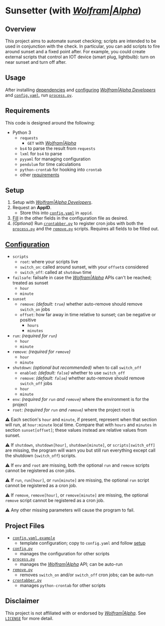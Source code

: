 # Sunsetter (with [*Wolfram|Alpha*][WA])

## Overview

This project aims to automate sunset checking; scripts are intended to be used in conjunction with the check. In particular, you can add scripts to fire around sunset and a fixed point after. For example, you could create external scripts that control an IOT device (smart plug, lightbulb): turn on near sunset and turn off after.

## Usage

After installing [dependencies](#requirements) and [configuring](#setup) [*Wolfram|Alpha Developers*][WADev] and [`config.yaml`](config.yaml.example), run [`process.py`](process.py).

## Requirements

This code is designed around the following:

- Python 3
    - `requests`
        - `GET` with [*Wolfram|Alpha*][WA]
    - `bs4` to parse the result from `requests`
    - `lxml` for `bs4` to parse
    - `pyyaml` for managing configuration
    - `pendulum` for time calculations
    - `python-crontab` for hooking into `crontab`
    - other [requirements](requirements.txt) 

## Setup

1. Setup with [*Wolfram|Alpha Developers*][WADev].
2. Request an **AppID**.
    - Store this into [`config.yaml`](config.yaml.example) in `appid`.
3. [Fill](#configuration) in the other fields in the configuration file as desired.
4. *(Optional)* Run [`crontabber.py`](crontabber.py) to register cron jobs with both the [`process.py`](process.py) and the [`remove.py`](remove.py) scripts. Requires all fields to be filled out.

## [Configuration](config.yaml.example)

- `scripts`
    - `root`: where your scripts live
    - `switch_on`: called around sunset, with your `offset`s considered
    - `switch_off`: called at `shutdown` time
- `failsafe`: failsafe in case the [*Wolfram|Alpha*][WA] APIs can't be reached; treated as sunset
    - `hour`
    - `minute`
- `sunset`
    - `remove`: *(default: `true`)* whether auto-remove should remove `switch_on` jobs
    - `offset`: how far away in time relative to sunset; can be negative or positive
        - `hours`
        - `minutes`
- `run`: *(required for `run`)*
    - `hour`
    - `minute`
- `remove`: *(required for `remove`)*
    - `hour`
    - `minute`
- `shutdown`: *(optional but recommended)* when to call `switch_off`
    - `enabled`: *(default: `false`)* whether to use `switch_off`
    - `remove`: *(default: `false`)* whether auto-remove should remove `switch_off` jobs
    - `hour`
    - `minute`
- `env`: *(required for `run` and `remove`)* where the environment is for the project
- `root`: *(required for `run` and `remove`)* where the project root is

⚠ Each section's `hour` and `minute`, if present, represent when that section will run, at `hour:minute` local time. Compare that with `hours` and `minutes` in section `sunset[offset]`; these values instead are relative values from sunset.

⚠️ If `shutdown`, `shutdown[hour]`, `shutdown[minute]`, or `scripts[switch_off]` are missing, the program will warn you but still run everything except call the shutdown (`switch_off`) scripts.

⚠️ If `env` and `root` are missing, both the optional `run` and `remove` scripts cannot be registered as cron jobs.

⚠️ If `run`, `run[hour]`, or `run[minute]` are missing, the optional `run` script cannot be registered as a cron job.

⚠️ If `remove`, `remove[hour]`, or `remove[minute]` are missing, the optional `remove` script cannot be registered as a cron job.

⚠️ Any other missing parameters will cause the program to fail.

## Project Files

- [`config.yaml.example`](config.yaml.example)
    - template configuration; copy to `config.yaml` and follow [setup](#setup)
- [`config.py`](config.py)
    - manages the configuration for other scripts
- [`process.py`](process.py)
    - manages the [*Wolfram|Alpha*][WA] API; can be auto-run
- [`remove.py`](remove.py)
    - removes `switch_on` and/or `switch_off` cron jobs; can be auto-run 
- [`crontabber.py`](crontabber.py)
    - manages `python-crontab` for other scripts

## Disclaimer

This project is not affiliated with or endorsed by [*Wolfram|Alpha*][WA]. See [`LICENSE`](LICENSE) for more detail.

[WA]: https://www.wolframalpha.com/
[WADev]: https://developer.wolframalpha.com/portal/myapps/
